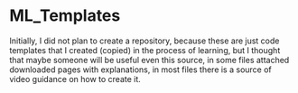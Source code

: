 # ML_Templates
Initially, I did not plan to create a repository, because these are just code templates that I created (copied) in the process of learning,
but I thought that maybe someone will be useful even this source, 
in some files attached downloaded pages with explanations, 
in most files there is a source of video guidance on how to create it.
